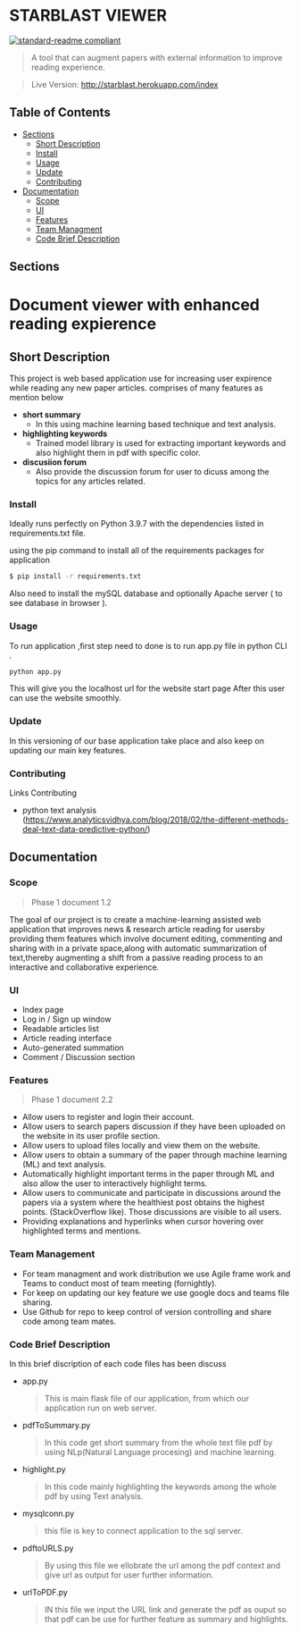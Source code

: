 # STARBLAST VIEWER

[![standard-readme compliant](https://img.shields.io/badge/readme%20style-standard-brightgreen.svg?style=flat-square)](https://github.com/RichardLitt/standard-readme)

> A tool that can augment papers with external information to improve reading experience.

> Live Version: http://starblast.herokuapp.com/index


## Table of Contents

- [Sections](#sections)
  - [Short Description](#short-description)
  - [Install](#install)
  - [Usage](#usage)
  - [Update](#update)
  - [Contributing](#contributing)
- [Documentation](#documentation)
  - [Scope](#scope) 
  - [UI](#ui)
  - [Features](#features)
  - [Team Managment](#team-management)
  - [Code Brief Description](#Code-brief-description)

## Sections
### <h1> Document viewer with enhanced reading expierence </h1>


## Short Description 
 This project is web based application use for increasing user expirence while reading any new paper articles. 
 comprises of many features as mention below 

- <b>short summary </b>
   - In this using machine learning based technique and text analysis.
- <b> highlighting keywords </b>
   - Trained model library is used for  extracting important keywords and also highlight them in pdf with specific color. 
- <b> discusiion forum </b>
   - Also provide the discussion forum for user to dicuss among the topics for any articles related.


### Install 

Ideally runs perfectly on Python 3.9.7 with the dependencies listed in requirements.txt file.

using the pip command to install all of the requirements packages  for application 
``` bash
$ pip install -r requirements.txt
```
Also need to install the mySQL database and optionally Apache server ( to see database in browser ).


### Usage 

To run application ,first step need to done is to run app.py file in python CLI .
``` bash 
python app.py
```
This will give you the localhost url for the website start page 
After this user can use the website smoothly.


### Update
In this versioning of our base application take place and also keep on updating our main key features. 

### Contributing
Links Contributing 
- python text analysis (https://www.analyticsvidhya.com/blog/2018/02/the-different-methods-deal-text-data-predictive-python/)


## Documentation

### Scope
>Phase 1 document 1.2  

The goal of our project is to create a machine-learning assisted web application that improves news & research article reading for usersby providing them features which involve document editing, commenting and sharing with in a private space,along with automatic summarization of text,thereby augmenting a shift from a passive reading process to an interactive and collaborative experience.

### UI
- Index page  
- Log in / Sign up window  
- Readable articles list  
- Article reading interface  
- Auto-generated summation  
- Comment / Discussion section  

### Features
>Phase 1 document 2.2  

- Allow users to register and login their account.  
- Allow users to search papers discussion if they have been uploaded on the website in its user profile section.  
- Allow users to upload files locally and view them on the website.  
- Allow users to obtain a summary of the paper through machine learning (ML) and text analysis.  
- Automatically highlight important terms in the paper through ML and also allow the user to interactively highlight terms.  
- Allow users to communicate and participate in discussions around the papers via a system where the healthiest post obtains the highest points. (StackOverflow like). Those discussions are visible to all users.  
- Providing explanations and hyperlinks when cursor hovering over highlighted terms and  mentions.

### Team Management
 - For team managment and work distribution we use Agile frame work and Teams to conduct most of team meeting (fornightly).
 - For keep on updating our key feature we use google docs and teams file sharing.
 - Use Github for repo to keep control of version controlling and share code among team mates.

### Code Brief Description
In this brief discription of each code files has been discuss
- app.py
  > This is main flask file of our application, from which our application run on web server. 
- pdfToSummary.py
  > In this code get short summary from the whole text file pdf by using  NLp(Natural Language procesing) and machine learning.
- highlight.py
  > In this code mainly highlighting the keywords among the whole pdf by using Text analysis.
- mysqlconn.py
  > this file is key to connect application to the sql server.
- pdftoURLS.py
  > By using this file we ellobrate the url among the pdf context and give url as output for user further information.
- urlToPDF.py
  > IN this file we input the URL link and generate the pdf as ouput so that pdf can be use for further feature as summary and highlights.
